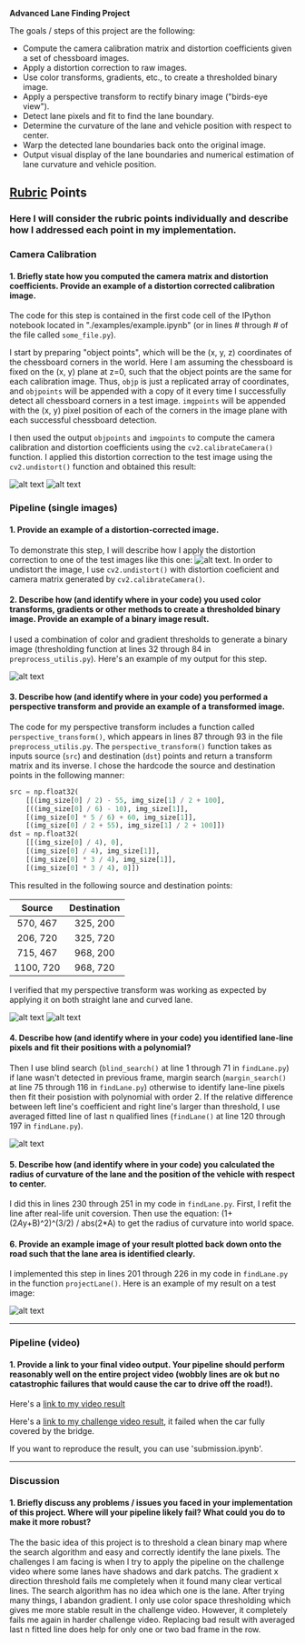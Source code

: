
**Advanced Lane Finding Project**

The goals / steps of this project are the following:

* Compute the camera calibration matrix and distortion coefficients given a set of chessboard images.
* Apply a distortion correction to raw images.
* Use color transforms, gradients, etc., to create a thresholded binary image.
* Apply a perspective transform to rectify binary image ("birds-eye view").
* Detect lane pixels and fit to find the lane boundary.
* Determine the curvature of the lane and vehicle position with respect to center.
* Warp the detected lane boundaries back onto the original image.
* Output visual display of the lane boundaries and numerical estimation of lane curvature and vehicle position.

[//]: # (Image References)

[image1]: ./output_images/undist_1.jpg "Undistorted1"
[image2]: ./output_images/undist_2.jpg "Undistorted2"
[image3]: ./output_images/warped_straight.jpg "Perspective Transform1"
[image4]: ./output_images/warped_curved.jpg "Perspective Transform2"
[image5]: ./output_images/binary.jpg "Binary Thresholding"
[image6]: ./output_images/fitted_line.jpg "fit visual"
[image7]: ./test_images/test5.jpg "test image"
[image8]: ./output_images/result.jpg "result"
[video1]: ./project_video.mp4 "Video"
[video2]: ./out_clip.mp4 "Output Video"

## [Rubric](https://review.udacity.com/#!/rubrics/571/view) Points

### Here I will consider the rubric points individually and describe how I addressed each point in my implementation.  

### Camera Calibration

#### 1. Briefly state how you computed the camera matrix and distortion coefficients. Provide an example of a distortion corrected calibration image.

The code for this step is contained in the first code cell of the IPython notebook located in "./examples/example.ipynb" (or in lines # through # of the file called `some_file.py`).  

I start by preparing "object points", which will be the (x, y, z) coordinates of the chessboard corners in the world. Here I am assuming the chessboard is fixed on the (x, y) plane at z=0, such that the object points are the same for each calibration image.  Thus, `objp` is just a replicated array of coordinates, and `objpoints` will be appended with a copy of it every time I successfully detect all chessboard corners in a test image.  `imgpoints` will be appended with the (x, y) pixel position of each of the corners in the image plane with each successful chessboard detection.  

I then used the output `objpoints` and `imgpoints` to compute the camera calibration and distortion coefficients using the `cv2.calibrateCamera()` function.  I applied this distortion correction to the test image using the `cv2.undistort()` function and obtained this result: 

![alt text][image1]
![alt text][image2]
### Pipeline (single images)

#### 1. Provide an example of a distortion-corrected image.

To demonstrate this step, I will describe how I apply the distortion correction to one of the test images like this one:
![alt text][image7]. In order to undistort the image, I use `cv2.undistort()` with distortion coeficient and camera matrix generated by `cv2.calibrateCamera()`.

#### 2. Describe how (and identify where in your code) you used color transforms, gradients or other methods to create a thresholded binary image.  Provide an example of a binary image result.

I used a combination of color and gradient thresholds to generate a binary image (thresholding function at lines 32 through 84 in `preprocess_utilis.py`).  Here's an example of my output for this step.  

![alt text][image5]

#### 3. Describe how (and identify where in your code) you performed a perspective transform and provide an example of a transformed image.

The code for my perspective transform includes a function called `perspective_transform()`, which appears in lines 87 through 93 in the file `preprocess_utilis.py`. The `perspective_transform()` function takes as inputs source (`src`) and destination (`dst`) points and return a transform matrix and its inverse.  I chose the hardcode the source and destination points in the following manner:

```python
src = np.float32(
    [[(img_size[0] / 2) - 55, img_size[1] / 2 + 100],
    [((img_size[0] / 6) - 10), img_size[1]],
    [(img_size[0] * 5 / 6) + 60, img_size[1]],
    [(img_size[0] / 2 + 55), img_size[1] / 2 + 100]])
dst = np.float32(
    [[(img_size[0] / 4), 0],
    [(img_size[0] / 4), img_size[1]],
    [(img_size[0] * 3 / 4), img_size[1]],
    [(img_size[0] * 3 / 4), 0]])
```

This resulted in the following source and destination points:

| Source        | Destination   | 
|:-------------:|:-------------:| 
| 570, 467      | 325, 200        | 
| 206, 720      | 325, 720      |
| 715, 467     | 968, 200      |
| 1100, 720      | 968, 720        |

I verified that my perspective transform was working as expected by applying it on both straight lane and curved lane.

![alt text][image3]
![alt text][image5]
#### 4. Describe how (and identify where in your code) you identified lane-line pixels and fit their positions with a polynomial?

Then I use blind search (`blind_search()` at line 1 through 71 in `findLane.py`) if lane wasn't detected in previous frame, margin search (`margin_search()` at line 75 through 116 in `findLane.py`) otherwise to identify lane-line pixels then fit their posistion with polynomial with order 2. If the relative difference between left line's coefficient and right line's larger than threshold, I use averaged fitted line of last n qualified lines (`findLane()` at line 120 through 197 in `findLane.py`).  

![alt text][image6]

#### 5. Describe how (and identify where in your code) you calculated the radius of curvature of the lane and the position of the vehicle with respect to center.

I did this in lines 230 through 251 in my code in `findLane.py`. First, I refit the line after real-life unit coversion. Then use the equation: (1+(2*A*y+B)^2)^(3/2) / abs(2*A) to get the radius of curvature into world space.

#### 6. Provide an example image of your result plotted back down onto the road such that the lane area is identified clearly.

I implemented this step in lines 201 through 226 in my code in `findLane.py` in the function `projectLane()`.  Here is an example of my result on a test image:

![alt text][image8]

---

### Pipeline (video)

#### 1. Provide a link to your final video output.  Your pipeline should perform reasonably well on the entire project video (wobbly lines are ok but no catastrophic failures that would cause the car to drive off the road!).

Here's a [link to my video result](./out_clip.mp4)

Here's a [link to my challenge video result](./challenge_out_clip.mp4), it failed when the car fully covered by the bridge.

If you want to reproduce the result, you can use 'submission.ipynb'.

---

### Discussion

#### 1. Briefly discuss any problems / issues you faced in your implementation of this project.  Where will your pipeline likely fail?  What could you do to make it more robust?

The the basic idea of this project is to threshold a clean binary map where the search algorithm and easy and correctly identify the lane pixels. The challenges I am facing is when I try to apply the pipeline on the challenge video where some lanes have shadows and dark patchs. The gradient x direction threshold fails me completely when it found many clear vertical lines. The search algorithm has no idea which one is the lane. After trying many things, I abandon gradient. I only use color space thresholding which gives me more stable result in the challenge video. However, it completely fails me again in harder challenge video. Replacing bad result with averaged last n fitted line does help for only one or two bad frame in the row.
